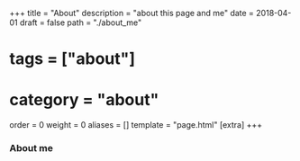 +++
title = "About"
description = "about this page and me"
date = 2018-04-01
draft = false
path = "./about_me"
# tags = ["about"]
# category = "about"
order = 0
weight = 0
aliases = []
template = "page.html"
[extra]
+++

### About me